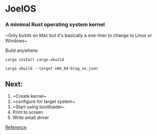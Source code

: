 # JoelOS

### A minimal Rust operating system kernel

~Only builds on Mac but it's basically a one-liner to change to Linux or Windows~

Build anywhere:

`cargo install cargo-xbuild`

`cargo xbuild --target x86_64-blog_os.json`

## Next:

1. ~Create kernel~  
2. ~configure for target system~ 
3. ~Start using bootloader~ 
4. Print to screen
5. Write small driver

[Reference](https://os.phil-opp.com/freestanding-rust-binary/)

